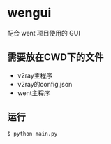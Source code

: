 # wengui

配合 went 项目使用的 GUI

## 需要放在CWD下的文件

- v2ray主程序
- v2ray的config.json
- went主程序

## 运行

```bash
$ python main.py
```
